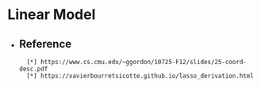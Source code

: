 # Linear Model

- ## Reference
        [*] https://www.cs.cmu.edu/~ggordon/10725-F12/slides/25-coord-desc.pdf
        [*] https://xavierbourretsicotte.github.io/lasso_derivation.html
